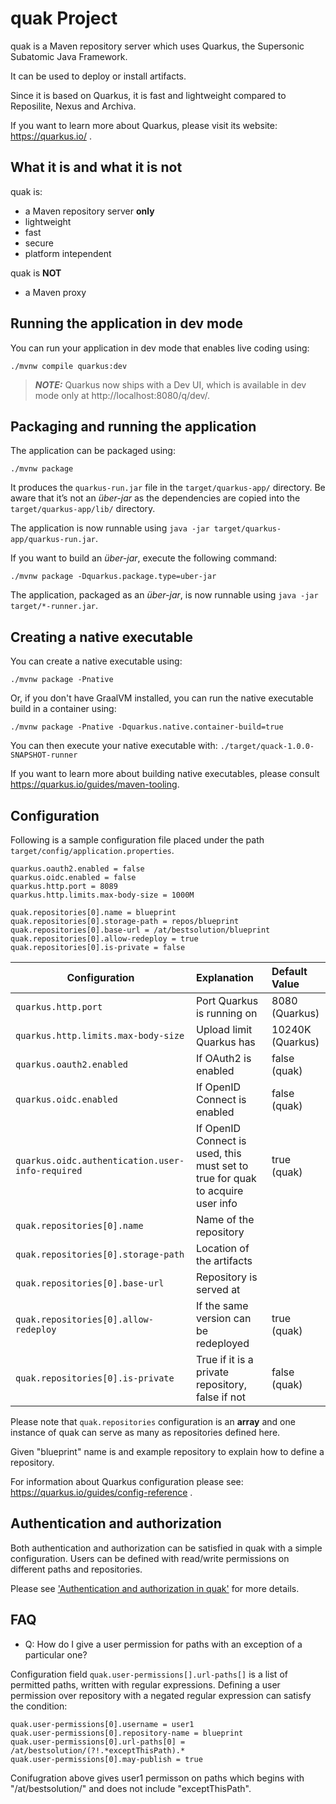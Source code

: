 # quak Project

quak is a Maven repository server which uses Quarkus, the Supersonic Subatomic Java Framework. 

It can be used to deploy or install artifacts. 

Since it is based on Quarkus, it is fast and lightweight compared to Reposilite, Nexus and Archiva. 

If you want to learn more about Quarkus, please visit its website: https://quarkus.io/ .

## What it is and what it is not

quak is:
 - a Maven repository server **only**
 - lightweight
 - fast
 - secure
 - platform intependent

quak is **NOT**
 - a Maven proxy
	

## Running the application in dev mode

You can run your application in dev mode that enables live coding using:
```shell script
./mvnw compile quarkus:dev
```

> **_NOTE:_**  Quarkus now ships with a Dev UI, which is available in dev mode only at http://localhost:8080/q/dev/.

## Packaging and running the application

The application can be packaged using:
```shell script
./mvnw package
```
It produces the `quarkus-run.jar` file in the `target/quarkus-app/` directory.
Be aware that it’s not an _über-jar_ as the dependencies are copied into the `target/quarkus-app/lib/` directory.

The application is now runnable using `java -jar target/quarkus-app/quarkus-run.jar`.

If you want to build an _über-jar_, execute the following command:
```shell script
./mvnw package -Dquarkus.package.type=uber-jar
```

The application, packaged as an _über-jar_, is now runnable using `java -jar target/*-runner.jar`.

## Creating a native executable

You can create a native executable using: 
```shell script
./mvnw package -Pnative
```

Or, if you don't have GraalVM installed, you can run the native executable build in a container using: 
```shell script
./mvnw package -Pnative -Dquarkus.native.container-build=true
```

You can then execute your native executable with: `./target/quack-1.0.0-SNAPSHOT-runner`

If you want to learn more about building native executables, please consult https://quarkus.io/guides/maven-tooling.

## Configuration

Following is a sample configuration file placed under the path `target/config/application.properties`.

```
quarkus.oauth2.enabled = false
quarkus.oidc.enabled = false
quarkus.http.port = 8089
quarkus.http.limits.max-body-size = 1000M

quak.repositories[0].name = blueprint
quak.repositories[0].storage-path = repos/blueprint
quak.repositories[0].base-url = /at/bestsolution/blueprint
quak.repositories[0].allow-redeploy = true
quak.repositories[0].is-private = false
```

| Configuration | Explanation | Default Value
|-----------------|:-------------|:-------------|
| `quarkus.http.port` 									| Port Quarkus is running on 														| 8080 (Quarkus)
| `quarkus.http.limits.max-body-size`     				| Upload limit Quarkus has 															| 10240K (Quarkus)
| `quarkus.oauth2.enabled`								| If OAuth2 is enabled																| false (quak)
| `quarkus.oidc.enabled`									| If OpenID Connect is enabled														| false (quak)
| `quarkus.oidc.authentication.user-info-required`	| If OpenID Connect is used, this must set to true for quak to acquire user info	| true (quak)
| `quak.repositories[0].name`    						| Name of the repository 															| 
| `quak.repositories[0].storage-path`    				| Location of the artifacts 														| 
| `quak.repositories[0].base-url`    					| Repository is served at 															| 
| `quak.repositories[0].allow-redeploy`    				| If the same version can be redeployed  											| true (quak)
| `quak.repositories[0].is-private`    					| True if it is a private repository, false if not									| false (quak)

Please note that `quak.repositories` configuration is an **array** and one instance of quak can serve as many as repositories defined here.

Given "blueprint" name is and example repository to explain how to define a repository.

For information about Quarkus configuration please see: https://quarkus.io/guides/config-reference .


## Authentication and authorization

Both authentication and authorization can be satisfied in quak with a simple configuration. Users can be defined with read/write permissions on different paths and repositories.

Please see ['Authentication and authorization in quak'](docs/AUTHORIZATION.md) for more details.


## FAQ

 - Q: How do I give a user permission for paths with an exception of a particular one?

Configuration field `quak.user-permissions[].url-paths[]` is a list of permitted paths, written with regular expressions. Defining a user permission over repository with a negated regular expression can satisfy the condition:

```
quak.user-permissions[0].username = user1
quak.user-permissions[0].repository-name = blueprint
quak.user-permissions[0].url-paths[0] = /at/bestsolution/(?!.*exceptThisPath).*
quak.user-permissions[0].may-publish = true
```
Conifugration above gives user1 permisson on paths which begins with "/at/bestsolution/" and does not include "exceptThisPath".
